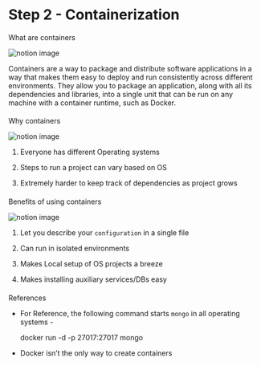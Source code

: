 Step 2 - Containerization
=========================

#### 

[](#960ea2e03db2413b9adabb55424de838 "What are containers")What are containers

![notion image](https://www.notion.so/image/https%3A%2F%2Fprod-files-secure.s3.us-west-2.amazonaws.com%2F085e8ad8-528e-47d7-8922-a23dc4016453%2F8cbbd391-ac04-4427-8a19-1bfc68fba8e8%2FD27qoI0JTz-VN8mh6L8fgw.png?table=block&id=a8af0593-7683-4afc-925d-0d92e052f153&cache=v2)

Containers are a way to package and distribute software applications in a way that makes them easy to deploy and run consistently across different environments. They allow you to package an application, along with all its dependencies and libraries, into a single unit that can be run on any machine with a container runtime, such as Docker.

#### 

[](#b3c541e35f69478db18af0dfa84c87e3 "Why containers")Why containers

![notion image](https://www.notion.so/image/https%3A%2F%2Fprod-files-secure.s3.us-west-2.amazonaws.com%2F085e8ad8-528e-47d7-8922-a23dc4016453%2F48388c2b-2fe5-4430-9d82-f9692810351d%2F0pfIHdGKTfCFZJOsw8mYMA.png?table=block&id=6125e1fa-0cae-4eae-a246-9ffe6bc8575c&cache=v2)

1.  Everyone has different Operating systems

2.  Steps to run a project can vary based on OS

3.  Extremely harder to keep track of dependencies as project grows

#### 

[](#dd552e541c014d518bc03c94d78200a7 "Benefits of using containers")Benefits of using containers

![notion image](https://www.notion.so/image/https%3A%2F%2Fprod-files-secure.s3.us-west-2.amazonaws.com%2F085e8ad8-528e-47d7-8922-a23dc4016453%2F2775ef7f-d916-4397-bbd9-e8ce58eeddb6%2FScreenshot_2024-03-09_at_1.01.25_PM.png?table=block&id=22377015-a7ed-439d-9a51-717dba681af5&cache=v2)

1.  Let you describe your `configuration` in a single file

2.  Can run in isolated environments

3.  Makes Local setup of OS projects a breeze

4.  Makes installing auxiliary services/DBs easy

#### 

[](#a05434899981466db9f4765fcbbb79a4 "References")References

*   For Reference, the following command starts `mongo` in all operating systems -

    docker run -d -p 27017:27017 mongo

*   Docker isn’t the only way to create containers